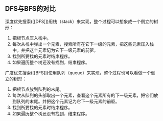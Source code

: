 ## DFS与BFS的对比
深度优先搜索([[DFS]])用栈（stack）来实现，整个过程可以想象成一个倒立的树形：
1. 把根节点压入栈中。
2. 每次从栈中弹出一个元素，搜索所有在它下一级的元素，把这些元素压入栈中。并把这个元素记为它下一级元素的前驱。
3. 找到所要找的元素时结束程序。
4. 如果遍历整个树还没有找到，结束程序。

广度优先搜索([[BFS]])使用队列（queue）来实现，整个过程也可以看做一个倒立的树形：
1. 把根节点放到队列的末尾。
2. 每次从队列的头部取出一个元素，查看这个元素所有的下一级元素，把它们放到队列的末尾。并把这个元素记为它下一级元素的前驱。
3. 找到所要找的元素时结束程序。
4. 如果遍历整个树还没有找到，结束程序。 